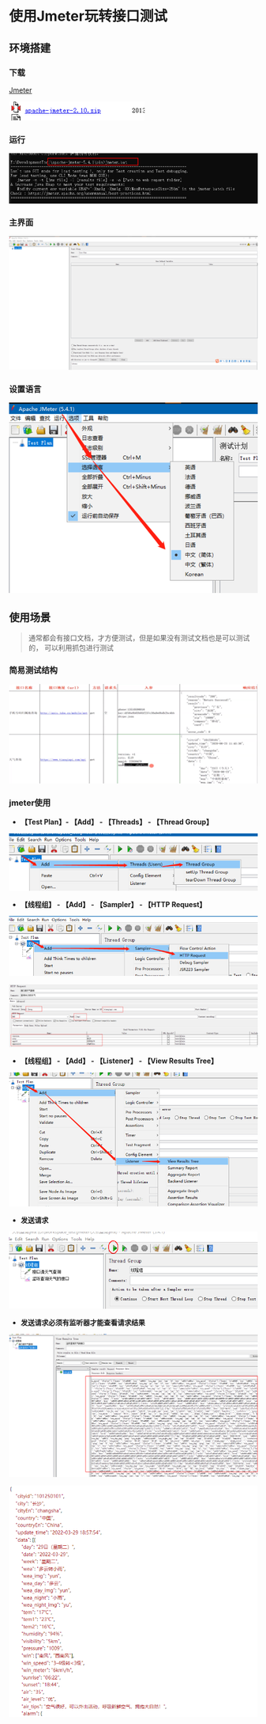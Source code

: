 # 使用Jmeter玩转接口测试

## 环境搭建

### 下载

[Jmeter](http://archive.apache.org/dist/jmeter/binaries/)

![image.png](./assets/image.png)

### 运行

![image.png](./assets/1648553294964-image.png)

### 主界面

![image.png](./assets/1648553320203-image.png)

### 设置语言

![image.png](./assets/1648553937890-image.png)

## 使用场景

> 通常都会有接口文档，才方便测试，但是如果没有测试文档也是可以测试的， 可以利用抓包进行测试

### 简易测试结构

![image.png](./assets/1648553788874-image.png)

### jmeter使用

* **【Test Plan】- 【Add】 - 【Threads】 - 【Thread Group】**

![image.png](./assets/1648555337959-image.png)

* **【线程组】 - 【Add】 - 【Sampler】 - 【HTTP Request】**

![image.png](./assets/1648555484284-image.png)

![image.png](./assets/1648555583077-image.png)

* **【线程组】 - 【Add】 - 【Listener】 - 【View Results Tree】**

![image.png](./assets/1648555666167-image.png)

* **发送请求**

![image.png](./assets/1648555857290-image.png)

* **发送请求必须有监听器才能查看请求结果**

![image.png](./assets/1648555984913-image.png)

![image.png](./assets/1648555283587-image.png)

##
